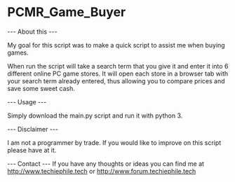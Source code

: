 # PCMR_Game_Buyer

--- About this ---

My goal for this script was to make a quick script to assist me when buying games.

When run the script will take a search term that you give it and enter it into 6 different online PC game stores. It will open each store in a browser tab with your search term already entered, thus allowing you to compare prices and save some sweet cash. 

--- Usage ---

Simply download the main.py script and run it with python 3.

--- Disclaimer ---

I am not a programmer by trade. If you would like to improve on this script please have at it.

--- Contact ---
If you have any thoughts or ideas you can find me at http://www.techiephile.tech or http://www.forum.techiephile.tech
